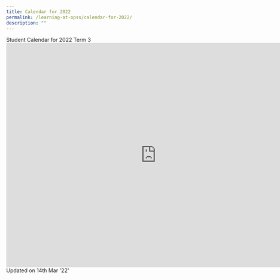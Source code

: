 ```yaml
---
title: Calendar for 2022
permalink: /learning-at-opss/calendar-for-2022/
description: ""
---
```


<p>Student Calendar for 2022 Term 3<br /><iframe src="https://calendar.google.com/calendar/embed?height=600&amp;wkst=1&amp;bgcolor=%23ffffff&amp;ctz=Asia%2FSingapore&amp;src=bDVqZTlyNzBxNHFrNnZsdmk5Ymh0cWN2bmNAZ3JvdXAuY2FsZW5kYXIuZ29vZ2xlLmNvbQ&amp;color=%230B8043" width="800" height="600" frameborder="0" scrolling="no"></iframe><br />Updated on 14th Mar '22'</p>